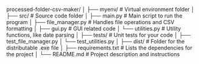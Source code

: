 processed-folder-csv-maker/
│
├── myenv/                       # Virtual environment folder
│
├── src/                         # Source code folder
│   ├── main.py                  # Main script to run the program
│   ├── file_manager.py          # Handles file operations and CSV formatting
│   ├── gui.py                   # GUI related code
│   └── utilities.py             # Utility functions, like date parsing
│
├── tests/                       # Unit tests for your code
│   ├── test_file_manager.py
│   └── test_utilities.py
│
├── dist/                        # Folder for the distributable .exe file
│
├── requirements.txt             # Lists the dependencies for the project
│
└── README.md                    # Project description and instructions
